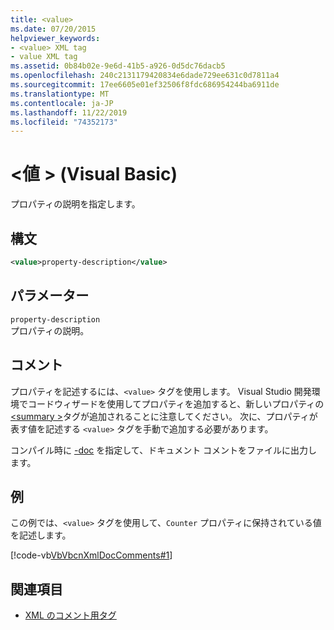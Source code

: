 ```yaml
---
title: <value>
ms.date: 07/20/2015
helpviewer_keywords:
- <value> XML tag
- value XML tag
ms.assetid: 0b84b02e-9e6d-41b5-a926-0d5dc76dacb5
ms.openlocfilehash: 240c2131179420834e6dade729ee631c0d7811a4
ms.sourcegitcommit: 17ee6605e01ef32506f8fdc686954244ba6911de
ms.translationtype: MT
ms.contentlocale: ja-JP
ms.lasthandoff: 11/22/2019
ms.locfileid: "74352173"
---
```

# <a name="value-visual-basic"></a>\<値 > (Visual Basic)
プロパティの説明を指定します。  
  
## <a name="syntax"></a>構文  
  
```xml  
<value>property-description</value>  
```  
  
## <a name="parameters"></a>パラメーター  
 `property-description`  
 プロパティの説明。  
  
## <a name="remarks"></a>コメント  
 プロパティを記述するには、`<value>` タグを使用します。 Visual Studio 開発環境でコードウィザードを使用してプロパティを追加すると、新しいプロパティの[\<summary >](../../../visual-basic/language-reference/xmldoc/summary.md)タグが追加されることに注意してください。 次に、プロパティが表す値を記述する `<value>` タグを手動で追加する必要があります。  
  
 コンパイル時に [-doc](../../../visual-basic/reference/command-line-compiler/doc.md) を指定して、ドキュメント コメントをファイルに出力します。  
  
## <a name="example"></a>例  
 この例では、`<value>` タグを使用して、`Counter` プロパティに保持されている値を記述します。  
  
 [!code-vb[VbVbcnXmlDocComments#1](~/samples/snippets/visualbasic/VS_Snippets_VBCSharp/VbVbcnXmlDocComments/VB/Class1.vb#1)]  
  
## <a name="see-also"></a>関連項目

- [XML のコメント用タグ](../../../visual-basic/language-reference/xmldoc/index.md)
